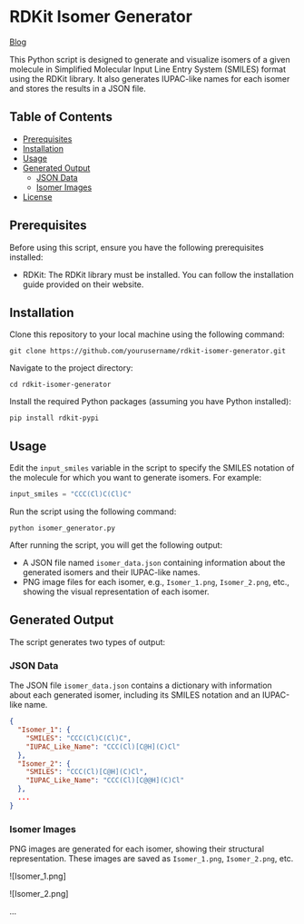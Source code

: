 # RDKit Isomer Generator

 [Blog]( https://corvus-ikshana.hashnode.dev/isomer-generations-using-rdkit-library-for-mass-molecular-docking-tests-part-1)

This Python script is designed to generate and visualize isomers of a given molecule in Simplified Molecular Input Line Entry System (SMILES) format using the RDKit library. It also generates IUPAC-like names for each isomer and stores the results in a JSON file.

## Table of Contents
- [Prerequisites](#prerequisites)
- [Installation](#installation)
- [Usage](#usage)
- [Generated Output](#generated-output)
  - [JSON Data](#json-data)
  - [Isomer Images](#isomer-images)
- [License](#license)

## Prerequisites
Before using this script, ensure you have the following prerequisites installed:

- RDKit: The RDKit library must be installed. You can follow the installation guide provided on their website.

## Installation
Clone this repository to your local machine using the following command:

```shell
git clone https://github.com/yourusername/rdkit-isomer-generator.git
```

Navigate to the project directory:

```shell
cd rdkit-isomer-generator
```

Install the required Python packages (assuming you have Python installed):

```shell
pip install rdkit-pypi
```

## Usage
Edit the `input_smiles` variable in the script to specify the SMILES notation of the molecule for which you want to generate isomers. For example:

```python
input_smiles = "CCC(Cl)C(Cl)C"
```

Run the script using the following command:

```shell
python isomer_generator.py
```

After running the script, you will get the following output:

- A JSON file named `isomer_data.json` containing information about the generated isomers and their IUPAC-like names.
- PNG image files for each isomer, e.g., `Isomer_1.png`, `Isomer_2.png`, etc., showing the visual representation of each isomer.

## Generated Output
The script generates two types of output:

### JSON Data
The JSON file `isomer_data.json` contains a dictionary with information about each generated isomer, including its SMILES notation and an IUPAC-like name.

```json
{
  "Isomer_1": {
    "SMILES": "CCC(Cl)C(Cl)C",
    "IUPAC_Like_Name": "CCC(Cl)[C@H](C)Cl"
  },
  "Isomer_2": {
    "SMILES": "CCC(Cl)[C@H](C)Cl",
    "IUPAC_Like_Name": "CCC(Cl)[C@@H](C)Cl"
  },
  ...
}
```

### Isomer Images
PNG images are generated for each isomer, showing their structural representation. These images are saved as `Isomer_1.png`, `Isomer_2.png`, etc.

![Isomer_1.png]

![Isomer_2.png]

...

